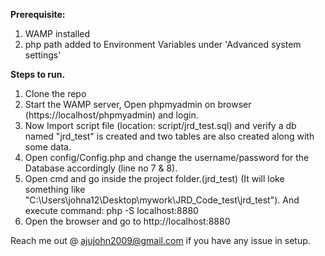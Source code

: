 
**Prerequisite:**
1. WAMP installed
2. php path added to Environment Variables under 'Advanced system settings'

**Steps to run.**

1. Clone the repo
2. Start the WAMP server, Open phpmyadmin on browser (https://localhost/phpmyadmin) and login.
3. Now Import script file (location: script/jrd_test.sql) and verify a db named "jrd_test" is created and two tables are also created along with some data.
5. Open config/Config.php and change the username/password for the Database accordingly (line no 7 & 8).
6. Open cmd and go inside the project folder.(jrd_test) (It will loke something like "C:\Users\johna12\Desktop\mywork\JRD_Code_test\jrd_test"). And execute command:  php -S localhost:8880
7. Open the browser and go to http://localhost:8880




Reach me out @ ajujohn2009@gmail.com if you have any issue in setup.

